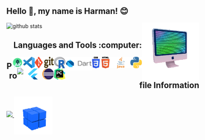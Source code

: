 ## Hello :wave:, my name is Harman! :blush:

![github stats](https://github-readme-stats.vercel.app/api?username=harman-khehara&theme=algolia&show_icons=true&hide=issues,contribs,stars&count_private=true&include_all_commits=true&bg_color=0,3f39bd,3574d4,98d7eb&title_color=ffffff)
<img align="right" alt="Computer" width="150" height="150" src="computer.gif"> 
<h2 align="right">Languages and Tools :computer:</h3>
<img align="right" alt="Python" width="30" height="30" src="python_logo.png"> 
<img align="right" alt="Java" width="50" height="30" src="java_logo.png"> 
<img align="right" alt="HTML" width="30" height="30" src="html_logo.png"> 
<img align="right" alt="CSS" width="20" height="30" src="css_logo.png"> 
<img align="right" alt="Dart" width="70" height="35" src="dart_logo.png"> 
<img align="right" alt="R" width="30" height="30" src="r_logo.svg"> 
<img align="right" alt="Git" width="50" height="30" src="git_logo.png">
<img align="right" alt="VSCode" width="30" height="30" src="vscode.png"> 
<img align="right" alt="Android Studio" width="30" height="30" src="android_studio.png"> 
<img align="right" alt="PyCharm" width="30" height="30" src="pycharm.png"> 
<img align="right" alt="Eclipse" width="30" height="30" src="eclipse.png">
<img align="right" alt="Flutter" width="50" height="30" src="flutter.png"> 


<a href="https://github-readme-stats.vercel.app/api/top-langs/?username=harman-khehara&bg_color=0,98d7eb,3574d4,3f39bd&title_color=ffffff&theme=algolia&hide=Shell,Swift,Kotlin,Objective-C&langs_count=8&layout=compact&card_width=275">
  <img align="right" src="https://github-readme-stats.vercel.app/api/top-langs/?username=harman-khehara&bg_color=0,98d7eb,3574d4,3f39bd&title_color=ffffff&theme=algolia&hide=Shell,Swift,Kotlin,Objective-C&langs_count=8&layout=compact&card_width=275">
</a>


<h2 align="right">  
  Profile Information
</h2>
<a href="https://visitor-badge.glitch.me/badge?page_id=harman-khehara.visitor-badge">
    <img algin="left" src="https://visitor-badge.glitch.me/badge?page_id=harman-khehara.visitor-badge">
  </a>
  <img align="center" alt="Rubiks Cube" width="100" height="100" src="rubiks_cube.gif"> 






